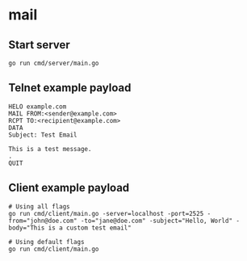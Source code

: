# mail

## Start server
```
go run cmd/server/main.go
```

## Telnet example payload
```
HELO example.com
MAIL FROM:<sender@example.com>
RCPT TO:<recipient@example.com>
DATA
Subject: Test Email

This is a test message.
.
QUIT
```

## Client example payload

```
# Using all flags
go run cmd/client/main.go -server=localhost -port=2525 -from="john@doe.com" -to="jane@doe.com" -subject="Hello, World" - body="This is a custom test email"

# Using default flags
go run cmd/client/main.go
```
